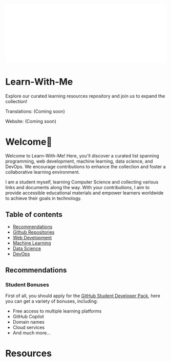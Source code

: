 ![Title-Image](Media/Learn.png)

# Learn-With-Me
Explore our curated learning resources repository and join us to expand the collection!

Translations: (Coming soon)

Website: (Coming soon)

# Welcome👋

Welcome to Learn-With-Me! Here, you'll discover a curated list spanning programming, web development, machine learning, data science, and DevOps. We encourage contributions to enhance the collection and foster a collaborative learning environment.

I am a student myself, learning Computer Science and collecting various links and documents along the way. With your contributions, I aim to provide accessible educational materials and empower learners worldwide to achieve their goals in technology.

## Table of contents

- [Recommendations](#Recommendations)
- [Github Repositories](#github-repositories)
- [Web Development](#web-development)
- [Machine Learning](#machine-learning)
- [Data Science](#data-science)
- [DevOps](#devops)

## Recommendations
### Student Bonuses

First of all, you should apply for the <a href="https://education.github.com/pack">GitHub Student Developer Pack</a>, here you can get a variety of bonuses, including:

- Free access to multiple learning platforms
- GitHub Copilot
- Domain names
- Cloud services
- And much more...

# Resources
